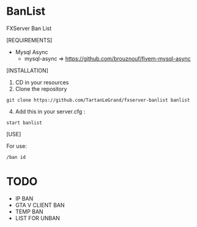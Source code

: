 # BanList
FXServer Ban List

[REQUIREMENTS]

* Mysql Async
   - mysql-async => https://github.com/brouznouf/fivem-mysql-async

[INSTALLATION]

1) CD in your resources
2) Clone the repository
```
git clone https://github.com/TartanLeGrand/fxserver-banlist banlist
```

4) Add this in your server.cfg :

```
start banlist
```

[USE]

For use:
```
/ban id
```

# TODO
* IP BAN
* GTA V CLIENT BAN
* TEMP BAN
* LIST FOR UNBAN
